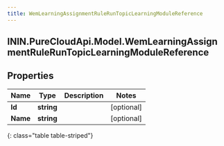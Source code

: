 ```yaml
---
title: WemLearningAssignmentRuleRunTopicLearningModuleReference
---
```

## ININ.PureCloudApi.Model.WemLearningAssignmentRuleRunTopicLearningModuleReference

## Properties

|Name | Type | Description | Notes|
|------------ | ------------- | ------------- | -------------|
| **Id** | **string** |  | [optional] |
| **Name** | **string** |  | [optional] |
{: class="table table-striped"}


